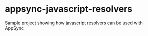 # appsync-javascript-resolvers
Sample project showing how javascript resolvers can be used with AppSync
